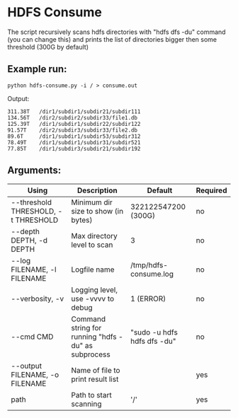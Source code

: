 HDFS Consume
============

The script recursively scans hdfs directories with "hdfs dfs -du" command (you can change this) and prints the list of directories bigger then some threshold (300G by default)

Example run:
------------
```
python hdfs-consume.py -i / > consume.out
```
Output:
```
311.38T   /dir1/subdir1/subdir21/subdir111
134.56T   /dir2/subdir2/subdir33/file1.db
125.39T   /dir1/subdir1/subdir22/subdir122
91.57T    /dir2/subdir3/subdir33/file2.db
89.6T     /dir1/subdir1/subdir53/subdir312
78.49T    /dir1/subdir1/subdir31/subdir521
77.85T    /dir1/subdir3/subdir21/subdir192
```

Arguments:
----------
|                  Using             |             Description           |      Default      |Required|
|------------------------------------|-----------------------------------|-------------------|--------|
| --threshold THRESHOLD, -t THRESHOLD|Minimum dir size to show (in bytes)|322122547200 (300G)|no|
|--depth DEPTH, -d DEPTH             |Max directory level to scan        |3                  |no
|--log FILENAME, -l FILENAME         |Logfile name                       |/tmp/hdfs-consume.log|no|
|--verbosity, -v                     |Logging level, use -vvvv to debug  |1 (ERROR)          | no|
|--cmd CMD                           |Command string for running "hdfs -du" as subprocess|"sudo -u hdfs hdfs dfs -du"|no|
|--output FILENAME, -o FILENAME      |Name of file to print result list  | | yes
|path                                |Path to start scanning             |'/'   | yes
